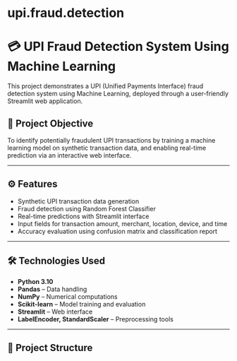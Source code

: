 # upi.fraud.detection
# 💳 UPI Fraud Detection System Using Machine Learning

This project demonstrates a UPI (Unified Payments Interface) fraud detection system using Machine Learning, deployed through a user-friendly Streamlit web application.

## 📌 Project Objective

To identify potentially fraudulent UPI transactions by training a machine learning model on synthetic transaction data, and enabling real-time prediction via an interactive web interface.

---

## ⚙️ Features

- Synthetic UPI transaction data generation
- Fraud detection using Random Forest Classifier
- Real-time predictions with Streamlit interface
- Input fields for transaction amount, merchant, location, device, and time
- Accuracy evaluation using confusion matrix and classification report

---

## 🛠 Technologies Used

- **Python 3.10**
- **Pandas** – Data handling
- **NumPy** – Numerical computations
- **Scikit-learn** – Model training and evaluation
- **Streamlit** – Web interface
- **LabelEncoder, StandardScaler** – Preprocessing tools

---

## 📁 Project Structure

